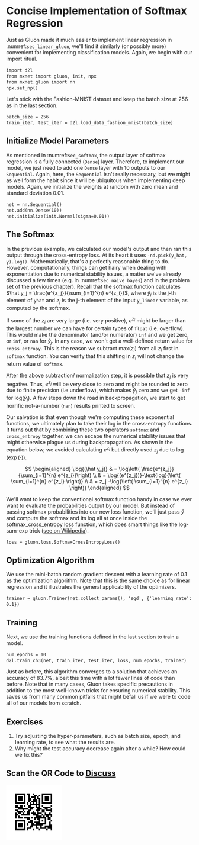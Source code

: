 # Concise Implementation of Softmax Regression

Just as Gluon made it much easier to implement linear regression in
:numref:`sec_linear_gluon`, we'll find it similarly (or possibly more)
convenient for implementing classification models.  Again, we begin with our
import ritual.

```{.python .input  n=1}
import d2l
from mxnet import gluon, init, npx
from mxnet.gluon import nn
npx.set_np()
```

Let's stick with the Fashion-MNIST dataset and keep the batch size at $256$ as in the last section.

```{.python .input  n=2}
batch_size = 256
train_iter, test_iter = d2l.load_data_fashion_mnist(batch_size)
```

## Initialize Model Parameters

As mentioned in :numref:`sec_softmax`, the output layer of softmax regression is a fully connected (`Dense`) layer. Therefore, to implement our model, we just need to add one `Dense` layer with 10 outputs to our `Sequential`. Again, here, the `Sequential` isn't really necessary, but we might as well form the habit since it will be ubiquitous when implementing deep models. Again, we initialize the weights at random with zero mean and standard deviation 0.01.

```{.python .input  n=3}
net = nn.Sequential()
net.add(nn.Dense(10))
net.initialize(init.Normal(sigma=0.01))
```

## The Softmax

In the previous example, we calculated our model's output and then ran this
output through the cross-entropy loss. At its heart it uses `-nd.pick(y_hat,
y).log()`. Mathematically, that's a perfectly reasonable thing to do. However,
computationally, things can get hairy when dealing with exponentiation due to
numerical stability issues, a matter we've already discussed a few times
(e.g. in :numref:`sec_naive_bayes`) and
in the problem set of the previous chapter). Recall that the softmax function
calculates $\hat y_j = \frac{e^{z_j}}{\sum_{i=1}^{n} e^{z_i}}$, where $\hat y_j$
is the j-th element of ``yhat`` and $z_j$ is the j-th element of the input
``y_linear`` variable, as computed by the softmax.

If some of the $z_i$ are very large (i.e. very positive),
$e^{z_i}$ might be larger than the largest number
we can have for certain types of ``float`` (i.e. overflow).
This would make the denominator (and/or numerator) ``inf`` and we get zero,
or ``inf``, or ``nan`` for $\hat y_j$.
In any case, we won't get a well-defined return value for ``cross_entropy``. This is the reason we subtract $\text{max}(z_i)$
from all $z_i$ first in ``softmax`` function.
You can verify that this shifting in $z_i$
will not change the return value of ``softmax``.

After the above subtraction/ normalization step,
it is possible that $z_j$ is very negative.
Thus, $e^{z_j}$ will be very close to zero
and might be rounded to zero due to finite precision (i.e underflow),
which makes $\hat y_j$ zero and we get ``-inf`` for $\text{log}(\hat y_j)$.
A few steps down the road in backpropagation,
we start to get horrific not-a-number (``nan``) results printed to screen.

Our salvation is that even though we're computing these exponential functions, we ultimately plan to take their log in the cross-entropy functions.
It turns out that by combining these two operators
``softmax`` and ``cross_entropy`` together,
we can escape the numerical stability issues
that might otherwise plague us during backpropagation.
As shown in the equation below, we avoided calculating $e^{z_j}$
but directly used $z_j$ due to $\log(\exp(\cdot))$.

$$
\begin{aligned}
\log{(\hat y_j)} & = \log\left( \frac{e^{z_j}}{\sum_{i=1}^{n} e^{z_i}}\right) \\
& = \log{(e^{z_j})}-\text{log}{\left( \sum_{i=1}^{n} e^{z_i} \right)} \\
& = z_j -\log{\left( \sum_{i=1}^{n} e^{z_i} \right)}
\end{aligned}
$$

We'll want to keep the conventional softmax function handy
in case we ever want to evaluate the probabilities output by our model.
But instead of passing softmax probabilities into our new loss function,
we'll just pass $\hat{y}$ and compute the softmax and its log
all at once inside the softmax_cross_entropy loss function,
which does smart things like the log-sum-exp trick ([see on Wikipedia](https://en.wikipedia.org/wiki/LogSumExp)).

```{.python .input  n=4}
loss = gluon.loss.SoftmaxCrossEntropyLoss()
```

## Optimization Algorithm

We use the mini-batch random gradient descent
with a learning rate of $0.1$ as the optimization algorithm.
Note that this is the same choice as for linear regression
and it illustrates the general applicability of the optimizers.

```{.python .input  n=5}
trainer = gluon.Trainer(net.collect_params(), 'sgd', {'learning_rate': 0.1})
```

## Training

Next, we use the training functions defined in the last section to train a model.

```{.python .input  n=6}
num_epochs = 10
d2l.train_ch3(net, train_iter, test_iter, loss, num_epochs, trainer)
```

Just as before, this algorithm converges to a solution
that achieves an accuracy of 83.7%,
albeit this time with a lot fewer lines of code than before.
Note that in many cases, Gluon takes specific precautions
in addition to the most well-known tricks for ensuring numerical stability.
This saves us from many common pitfalls that might befall us
if we were to code all of our models from scratch.

## Exercises

1. Try adjusting the hyper-parameters, such as batch size, epoch, and learning rate, to see what the results are.
1. Why might the test accuracy decrease again after a while? How could we fix this?

## Scan the QR Code to [Discuss](https://discuss.mxnet.io/t/2337)

![](../img/qr_softmax-regression-gluon.svg)

